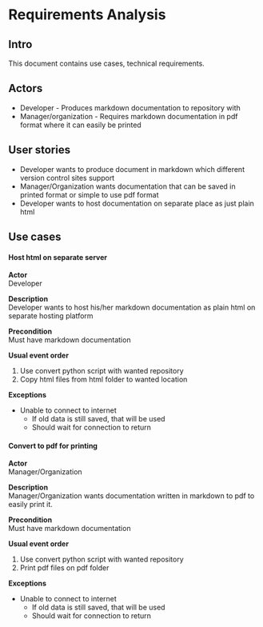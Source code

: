 # Requirements Analysis

## Intro
This document contains use cases, technical requirements.

## Actors
- Developer - Produces markdown documentation to repository with   
- Manager/organization - Requires markdown documentation in pdf format where it can easily be printed

## User stories
- Developer wants to produce document in markdown which different version control sites support
- Manager/Organization wants documentation that can be saved in printed format or simple to use pdf format
- Developer wants to host documentation on separate place as just plain html

## Use cases

#### Host html on separate server

**Actor**  
Developer

**Description**  
Developer wants to host his/her markdown documentation as plain html on separate hosting platform

**Precondition**  
Must have markdown documentation

**Usual event order**
1. Use convert python script with wanted repository
2. Copy html files from html folder to wanted location

**Exceptions**
- Unable to connect to internet
    - If old data is still saved, that will be used
    - Should wait for connection to return

#### Convert to pdf for printing

**Actor**  
Manager/Organization

**Description**  
Manager/Organization wants documentation written in markdown to pdf to easily print it.

**Precondition**  
Must have markdown documentation

**Usual event order**
1. Use convert python script with wanted repository
2. Print pdf files on pdf folder

**Exceptions**
- Unable to connect to internet
    - If old data is still saved, that will be used
    - Should wait for connection to return
